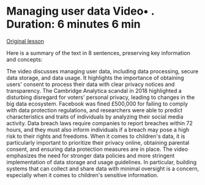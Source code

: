 # Managing user data Video• . Duration: 6 minutes 6 min

[Original lesson](https://www.coursera.org/learn/uol-web-development/lecture/49h1x/managing-user-data)

Here is a summary of the text in 8 sentences, preserving key information and concepts:

The video discusses managing user data, including data processing, secure data storage, and data usage. It highlights the importance of obtaining users' consent to process their data with clear privacy notices and transparency. The Cambridge Analytica scandal in 2018 highlighted a disturbing disregard for voters' personal privacy, leading to changes in the big data ecosystem. Facebook was fined £500,000 for failing to comply with data protection regulations, and researchers were able to predict characteristics and traits of individuals by analyzing their social media activity. Data breach laws require companies to report breaches within 72 hours, and they must also inform individuals if a breach may pose a high risk to their rights and freedoms. When it comes to children's data, it is particularly important to prioritize their privacy online, obtaining parental consent, and ensuring data protection measures are in place. The video emphasizes the need for stronger data policies and more stringent implementation of data storage and usage guidelines. In particular, building systems that can collect and share data with minimal oversight is a concern, especially when it comes to children's sensitive information.

